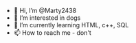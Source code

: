 - 👋 Hi, I’m @Marty2438
- 👀 I’m interested in dogs
- 🌱 I’m currently learning HTML, c++, SQL
- 📫 How to reach me - don't

<!---
Marty2438/Marty2438 is a ✨ special ✨ repository because its `README.md` (this file) appears on your GitHub profile.
You can click the Preview link to take a look at your changes.
--->
